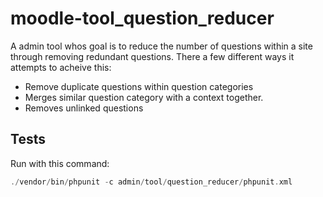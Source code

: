 # moodle-tool_question_reducer

A admin tool whos goal is to reduce the number of questions within a site through removing redundant questions. There a few different ways it attempts to acheive this:

* Remove duplicate questions within question categories
* Merges similar question category with a context together.
* Removes unlinked questions

## Tests

Run with this command:

```php
./vendor/bin/phpunit -c admin/tool/question_reducer/phpunit.xml
```